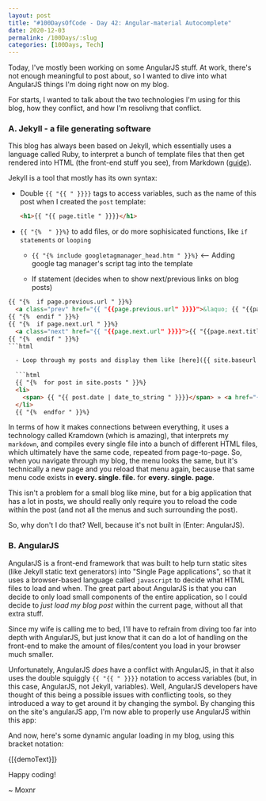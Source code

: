 ```yaml
---
layout: post
title: "#100DaysOfCode - Day 42: Angular-material Autocomplete"
date: 2020-12-03
permalink: /100Days/:slug
categories: [100Days, Tech]
---
```


Today, I've mostly been working on some AngularJS stuff. At work, there's not enough meaningful to post about, so I wanted to dive into what AngularJS things I'm doing right now on my blog.

For starts, I wanted to talk about the two technologies I'm using for this blog, how they conflict, and how I'm resolivng that conflict.

### A. Jekyll - a file generating software

This blog has always been based on Jekyll, which essentially uses a language called Ruby, to interpret a bunch of template files that then get rendered into HTML (the front-end stuff you see), from Markdown ([guide](https://www.markdownguide.org/basic-syntax/)).

Jekyll is a tool that mostly has its own syntax:

- Double `{{ "{{ " }}}}` tags to access variables, such as the name of this post when I created the `post` template:
  
  ```html
  <h1>{{ "{{ page.title " }}}}</h1>
  ```

- `{{ "{%  " }}%}` to add files, or do more sophisicated functions, like `if statements` or `looping`
  
  - `{{ "{% include googletagmanager_head.htm " }}%}` <-- Adding google tag manager's script tag into the template
  
  - If statement (decides when to show next/previous links on blog posts)
  
```html
{{ "{%  if page.previous.url " }}%}
  <a class="prev" href="{{ "{{page.previous.url" }}}}">&laquo; {{ "{{page.previous.title" }}}}</a>
{{ "{%  endif " }}%}
{{ "{%  if page.next.url " }}%}
  <a class="next" href="{{ "{{page.next.url" }}}}">{{ "{{page.next.title" }}}} &raquo;</a>
{{ "{%  endif " }}%}
```html

  - Loop through my posts and display them like [here]({{ site.baseurl }}/posts)
  
  ```html
  {{ "{%  for post in site.posts " }}%}
  <li>
    <span> {{ "{{ post.date | date_to_string " }}}}</span> » <a href="{{ "{{ post.url " }}}}" title="{{ "{{ post.title " }}}}">{{ "{{ post.title " }}}}</a>
  </li>
  {{ "{%  endfor " }}%}
  ```

In terms of how it makes connections between everything, it uses a technology called Kramdown (which is amazing), that interprets my `markdown`, and compiles every single file into a bunch of different HTML files, which ultimately have the same code, repeated from page-to-page. So, when you navigate through my blog, the menu looks the same, but it's technically a new page and you reload that menu again, because that same menu code exists in **every. single. file.** for **every. single. page**.

This isn't a problem for a small blog like mine, but for a big application that has a lot in posts, we should really only require you to reload the code within the post (and not all the menus and such surrounding the post).

So, why don't I do that? Well, because it's not built in (Enter: AngularJS).

### B. AngularJS

AngularJS is a front-end framework that was built to help turn static sites (like Jekyll static text generators) into "Single Page applications", so that it uses a browser-based language called `javascript` to decide what HTML files to load and when. The great part about AngularJS is that you can decide to only load small components of the entire application, so I could decide to _just load my blog post_ within the current page, without all that extra stuff.

Since my wife is calling me to bed, I'll have to refrain from diving too far into depth with AngularJS, but just know that it can do a lot of handling on the front-end to make the amount of files/content you load in your browser much smaller.

Unfortunately, AngularJS _does_ have a conflict with AngularJS, in that it also uses the double squiggly `{{ "{{ " }}}}` notation to access variables (but, in this case, AngularJS, not Jekyll, variables). Well, AngularJS developers have thought of this being a possible issues with conflicting tools, so they introduced a way to get around it by changing the symbol. By changing this on the site's angularJS app, I'm now able to properly use AngularJS within this app:

<!-- ```javascript
module.config(function($interpolateProvider) {
  $interpolateProvider
    .startSymbol('[[').endSymbol(']]');
});
``` -->

And now, here's some dynamic angular loading in my blog, using this bracket notation:

<html markdown="0">
    <script>
    var testVariable = 0;
    angular.module('myApp').controller('DemoController', function($scope) {
        $scope.demoText = "This binding is brought you by // interpolation symbols //.";
    });

  </script>

  <div ng-app="myApp" ng-controller="myCtrl as ctrl">
    {[{demoText}]}
  </div>
</html>

Happy coding!

~ Moxnr

